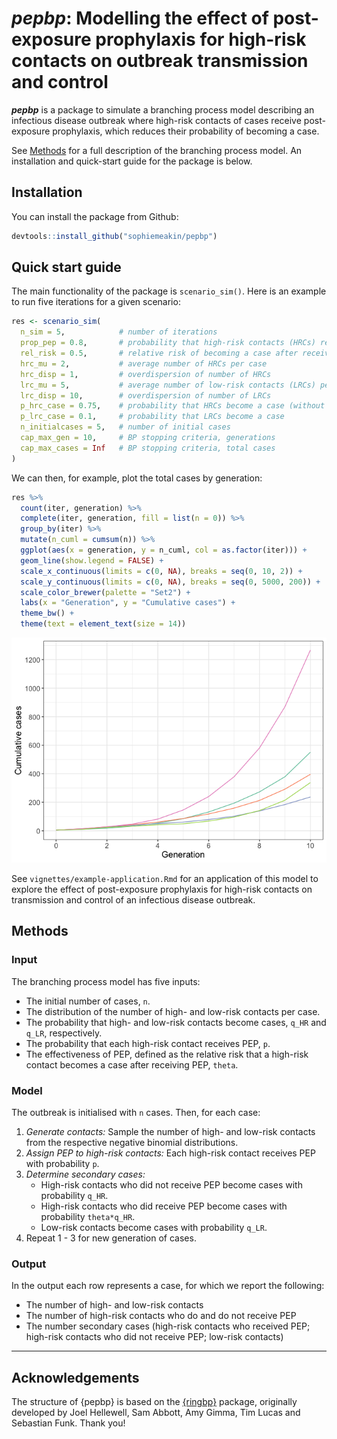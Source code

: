 # *pepbp*: Modelling the effect of post-exposure prophylaxis for high-risk contacts on outbreak transmission and control

***pepbp*** is a package to simulate a branching process model
describing an infectious disease outbreak where high-risk contacts of
cases receive post-exposure prophylaxis, which reduces their probability
of becoming a case.

See
[Methods](https://github.com/sophiemeakin/pepbp?tab=readme-ov-file#methods)
for a full description of the branching process model. An installation
and quick-start guide for the package is below.

## Installation

You can install the package from Github:

``` r
devtools::install_github("sophiemeakin/pepbp")
```

## Quick start guide

The main functionality of the package is `scenario_sim()`. Here is an
example to run five iterations for a given scenario:

``` r
res <- scenario_sim(
  n_sim = 5,            # number of iterations
  prop_pep = 0.8,       # probability that high-risk contacts (HRCs) receive PEP
  rel_risk = 0.5,       # relative risk of becoming a case after receiving PEP
  hrc_mu = 2,           # average number of HRCs per case
  hrc_disp = 1,         # overdispersion of number of HRCs
  lrc_mu = 5,           # average number of low-risk contacts (LRCs) per case
  lrc_disp = 10,        # overdispersion of number of LRCs
  p_hrc_case = 0.75,    # probability that HRCs become a case (without PEP)
  p_lrc_case = 0.1,     # probability that LRCs become a case
  n_initialcases = 5,   # number of initial cases
  cap_max_gen = 10,     # BP stopping criteria, generations
  cap_max_cases = Inf   # BP stopping criteria, total cases
)
```

We can then, for example, plot the total cases by generation:

``` r
res %>%
  count(iter, generation) %>%
  complete(iter, generation, fill = list(n = 0)) %>%
  group_by(iter) %>%
  mutate(n_cuml = cumsum(n)) %>%
  ggplot(aes(x = generation, y = n_cuml, col = as.factor(iter))) +
  geom_line(show.legend = FALSE) +
  scale_x_continuous(limits = c(0, NA), breaks = seq(0, 10, 2)) +
  scale_y_continuous(limits = c(0, NA), breaks = seq(0, 5000, 200)) +
  scale_color_brewer(palette = "Set2") +
  labs(x = "Generation", y = "Cumulative cases") +
  theme_bw() +
  theme(text = element_text(size = 14))
```

![](README_files/figure-markdown_github/unnamed-chunk-3-1.png)

See `vignettes/example-application.Rmd` for an application of this model
to explore the effect of post-exposure prophylaxis for high-risk
contacts on transmission and control of an infectious disease outbreak.

## Methods

### Input

The branching process model has five inputs:

-   The initial number of cases, `n`.
-   The distribution of the number of high- and low-risk contacts per
    case.
-   The probability that high- and low-risk contacts become cases,
    `q_HR` and `q_LR`, respectively.
-   The probability that each high-risk contact receives PEP, `p`.
-   The effectiveness of PEP, defined as the relative risk that a
    high-risk contact becomes a case after receiving PEP, `theta`.

### Model

The outbreak is initialised with `n` cases. Then, for each case:

1.  *Generate contacts:* Sample the number of high- and low-risk
    contacts from the respective negative binomial distributions.
2.  *Assign PEP to high-risk contacts:* Each high-risk contact receives
    PEP with probability `p`.
3.  *Determine secondary cases:*
    -   High-risk contacts who did not receive PEP become cases with
        probability `q_HR`.
    -   High-risk contacts who did receive PEP become cases with
        probability `theta*q_HR`.
    -   Low-risk contacts become cases with probability `q_LR`.
4.  Repeat 1 - 3 for new generation of cases.

### Output

In the output each row represents a case, for which we report the
following:

-   The number of high- and low-risk contacts
-   The number of high-risk contacts who do and do not receive PEP
-   The number secondary cases (high-risk contacts who received PEP;
    high-risk contacts who did not receive PEP; low-risk contacts)

------------------------------------------------------------------------

## Acknowledgements

The structure of {pepbp} is based on the
[{ringbp}](https://epiforecasts.io/ringbp/index.html) package,
originally developed by Joel Hellewell, Sam Abbott, Amy Gimma, Tim Lucas
and Sebastian Funk. Thank you!
